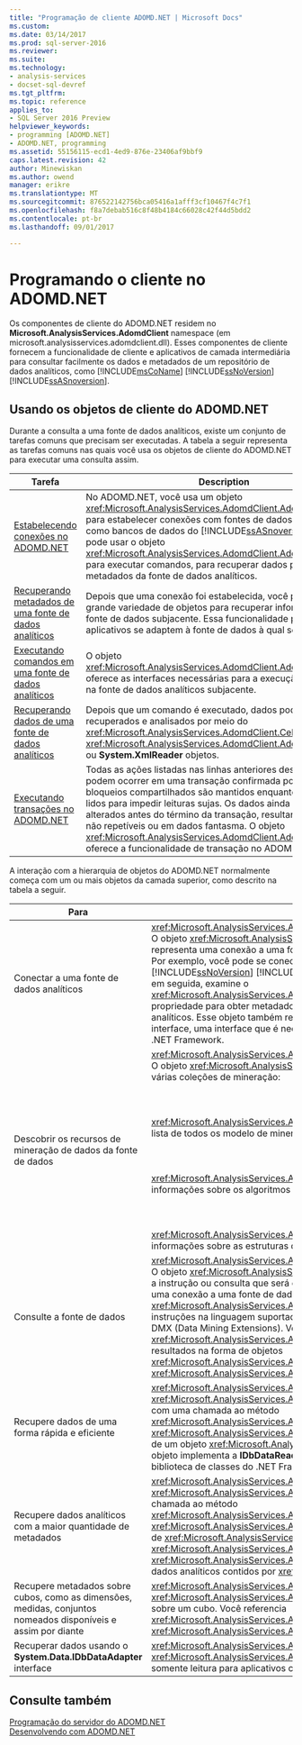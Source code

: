 ```yaml
---
title: "Programação de cliente ADOMD.NET | Microsoft Docs"
ms.custom: 
ms.date: 03/14/2017
ms.prod: sql-server-2016
ms.reviewer: 
ms.suite: 
ms.technology:
- analysis-services
- docset-sql-devref
ms.tgt_pltfrm: 
ms.topic: reference
applies_to:
- SQL Server 2016 Preview
helpviewer_keywords:
- programming [ADOMD.NET]
- ADOMD.NET, programming
ms.assetid: 55156115-ecd1-4ed9-876e-23406af9bbf9
caps.latest.revision: 42
author: Minewiskan
ms.author: owend
manager: erikre
ms.translationtype: MT
ms.sourcegitcommit: 876522142756bca05416a1afff3cf10467f4c7f1
ms.openlocfilehash: f8a7debab516c8f48b4184c66028c42f44d5bdd2
ms.contentlocale: pt-br
ms.lasthandoff: 09/01/2017

---
```

# <a name="adomdnet-client-programming"></a>Programando o cliente no ADOMD.NET
  Os componentes de cliente do ADOMD.NET residem no **Microsoft.AnalysisServices.AdomdClient** namespace (em microsoft.analysisservices.adomdclient.dll). Esses componentes de cliente fornecem a funcionalidade de cliente e aplicativos de camada intermediária para consultar facilmente os dados e metadados de um repositório de dados analíticos, como [!INCLUDE[msCoName](../../includes/msconame-md.md)] [!INCLUDE[ssNoVersion](../../includes/ssnoversion-md.md)] [!INCLUDE[ssASnoversion](../../includes/ssasnoversion-md.md)].  
  
## <a name="using-the-adomdnet-client-objects"></a>Usando os objetos de cliente do ADOMD.NET  
 Durante a consulta a uma fonte de dados analíticos, existe um conjunto de tarefas comuns que precisam ser executadas. A tabela a seguir representa as tarefas comuns nas quais você usa os objetos de cliente do ADOMD.NET para executar uma consulta assim.  
  
|Tarefa|Description|  
|----------|-----------------|  
|[Estabelecendo conexões no ADOMD.NET](../../analysis-services/multidimensional-models-adomd-net-client/connections-in-adomd-net.md)|No ADOMD.NET, você usa um objeto <xref:Microsoft.AnalysisServices.AdomdClient.AdomdConnection> para estabelecer conexões com fontes de dados analíticos, como bancos de dados do [!INCLUDE[ssASnoversion](../../includes/ssasnoversion-md.md)]. Você pode usar o objeto <xref:Microsoft.AnalysisServices.AdomdClient.AdomdConnection> para executar comandos, para recuperar dados para recuperar metadados da fonte de dados analíticos.|  
|[Recuperando metadados de uma fonte de dados analíticos](../../analysis-services/multidimensional-models-adomd-net-client/retrieving-metadata-from-an-analytical-data-source.md)|Depois que uma conexão foi estabelecida, você poderá usar uma grande variedade de objetos para recuperar informações sobre a fonte de dados subjacente. Essa funcionalidade permite que aplicativos se adaptem à fonte de dados à qual se conectaram.|  
|[Executando comandos em uma fonte de dados analíticos](../../analysis-services/multidimensional-models-adomd-net-client/executing-commands-against-an-analytical-data-source.md)|O objeto <xref:Microsoft.AnalysisServices.AdomdClient.AdomdCommand> oferece as interfaces necessárias para a execução de comandos na fonte de dados analíticos subjacente.|  
|[Recuperando dados de uma fonte de dados analíticos](../../analysis-services/multidimensional-models-adomd-net-client/retrieving-data-from-an-analytical-data-source.md)|Depois que um comando é executado, dados podem ser recuperados e analisados por meio do <xref:Microsoft.AnalysisServices.AdomdClient.CellSet>, <xref:Microsoft.AnalysisServices.AdomdClient.AdomdDataReader>, ou **System.XmlReader** objetos.|  
|[Executando transações no ADOMD.NET](../../analysis-services/multidimensional-models-adomd-net-client/connections-in-adomd-net-performing-transactions.md)|Todas as ações listadas nas linhas anteriores desta tabela podem ocorrer em uma transação confirmada por leitura, na qual bloqueios compartilhados são mantidos enquanto os dados são lidos para impedir leituras sujas. Os dados ainda podem ser alterados antes do término da transação, resultando em leituras não repetíveis ou em dados fantasma. O objeto <xref:Microsoft.AnalysisServices.AdomdClient.AdomdTransaction> oferece a funcionalidade de transação no ADOMD.NET.|  
  
 A interação com a hierarquia de objetos do ADOMD.NET normalmente começa com um ou mais objetos da camada superior, como descrito na tabela a seguir.  
  
|Para|Use este objeto|  
|--------|---------------------|  
|Conectar a uma fonte de dados analíticos|<xref:Microsoft.AnalysisServices.AdomdClient.AdomdConnection><br /> O objeto <xref:Microsoft.AnalysisServices.AdomdClient.AdomdConnection> representa uma conexão a uma fonte de dados e os metadados de fonte de dados. Por exemplo, você pode se conectar a um [!INCLUDE[msCoName](../../includes/msconame-md.md)] [!INCLUDE[ssNoVersion](../../includes/ssnoversion-md.md)] [!INCLUDE[ssASnoversion](../../includes/ssasnoversion-md.md)] cubo local (. cub) de arquivo e, em seguida, examine o <xref:Microsoft.AnalysisServices.AdomdClient.AdomdConnection.Cubes%2A> propriedade para obter metadados sobre os cubos presentes na fonte de dados analíticos. Esse objeto também representa a implementação de **IDbConnection** interface, uma interface que é necessária para todos os provedores de dados do .NET Framework.|  
|Descobrir os recursos de mineração de dados da fonte de dados|<xref:Microsoft.AnalysisServices.AdomdClient.AdomdConnection><br /> O objeto <xref:Microsoft.AnalysisServices.AdomdClient.AdomdConnection> exibe várias coleções de mineração:<br /><br /><br /><br /> <xref:Microsoft.AnalysisServices.AdomdClient.MiningModelCollection> contém uma lista de todos os modelo de mineração da fonte de dados.<br /><br /><br /><br /> <xref:Microsoft.AnalysisServices.AdomdClient.MiningServiceCollection> oferece informações sobre os algoritmos de mineração disponíveis.<br /><br /><br /><br /> <xref:Microsoft.AnalysisServices.AdomdClient.MiningStructureCollection> exibe informações sobre as estruturas de mineração no servidor.|  
|Consulte a fonte de dados|<xref:Microsoft.AnalysisServices.AdomdClient.AdomdCommand><br /> O objeto <xref:Microsoft.AnalysisServices.AdomdClient.AdomdCommand> representa a instrução ou consulta que será enviada ao servidor. Após o estabelecimento de uma conexão a uma fonte de dados, use o objeto <xref:Microsoft.AnalysisServices.AdomdClient.AdomdCommand> para executar instruções na linguagem suportada, como MDX (Multidimensional Expressions) ou DMX (Data Mining Extensions). Você também pode usar um objeto <xref:Microsoft.AnalysisServices.AdomdClient.AdomdCommand> para retornar resultados na forma de objetos <xref:Microsoft.AnalysisServices.AdomdClient.CellSet> ou <xref:Microsoft.AnalysisServices.AdomdClient.AdomdDataReader>.|  
|Recupere dados de uma forma rápida e eficiente|<xref:Microsoft.AnalysisServices.AdomdClient.AdomdDataReader><br /> <xref:Microsoft.AnalysisServices.AdomdClient.AdomdDataReader> pode ser criado com uma chamada ao método <xref:Microsoft.AnalysisServices.AdomdClient.AdomdCommand.Execute%2A> ou <xref:Microsoft.AnalysisServices.AdomdClient.AdomdCommand.ExecuteReader%2A> de um objeto <xref:Microsoft.AnalysisServices.AdomdClient.AdomdCommand>. Esse objeto implementa a **IDbDataReader** de interface do **System. Data** namespace da biblioteca de classes do .NET Framework.|  
|Recupere dados analíticos com a maior quantidade de metadados|<xref:Microsoft.AnalysisServices.AdomdClient.CellSet><br /> <xref:Microsoft.AnalysisServices.AdomdClient.CellSet> pode ser criado com uma chamada ao método <xref:Microsoft.AnalysisServices.AdomdClient.AdomdCommand.Execute%2A> ou <xref:Microsoft.AnalysisServices.AdomdClient.AdomdCommand.ExecuteCellSet%2A> de <xref:Microsoft.AnalysisServices.AdomdClient.AdomdCommand>. Quando <xref:Microsoft.AnalysisServices.AdomdClient.AdomdCommand> tiver retornado <xref:Microsoft.AnalysisServices.AdomdClient.CellSet>, você poderá examinar os dados analíticos contidos por <xref:Microsoft.AnalysisServices.AdomdClient.CellSet>.|  
|Recupere metadados sobre cubos, como as dimensões, medidas, conjuntos nomeados disponíveis e assim por diante|<xref:Microsoft.AnalysisServices.AdomdClient.CubeDef><br /> <xref:Microsoft.AnalysisServices.AdomdClient.CubeDef> representa os metadados sobre um cubo. Você referencia <xref:Microsoft.AnalysisServices.AdomdClient.CubeDef> a partir de <xref:Microsoft.AnalysisServices.AdomdClient.AdomdConnection>.|  
|Recuperar dados usando o **System.Data.IDbDataAdapter** interface|<xref:Microsoft.AnalysisServices.AdomdClient.AdomdDataAdapter><br /> <xref:Microsoft.AnalysisServices.AdomdClient.AdomdDataAdapter> oferece suporte somente leitura para aplicativos cliente do .NET Framework existentes.|  
  
## <a name="see-also"></a>Consulte também  
 [Programação do servidor do ADOMD.NET](../../analysis-services/multidimensional-models-adomd-net-server/adomd-net-server-programming.md)   
 [Desenvolvendo com ADOMD.NET](../../analysis-services/multidimensional-models/adomd-net/developing-with-adomd-net.md)  
  
  
